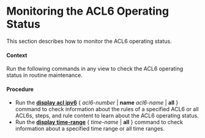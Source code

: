 Monitoring the ACL6 Operating Status
====================================

This section describes how to monitor the ACL6 operating status.

#### Context

Run the following commands in any view to check the ACL6 operating status in routine maintenance.


#### Procedure

* Run the [**display acl ipv6**](cmdqueryname=display+acl+ipv6+name+all) { *acl6-number* | **name** *acl6-name* | **all** } command to check information about the rules of a specified ACL6 or all ACL6s, steps, and rule content to learn about the ACL6 operating status.
* Run the [**display time-range**](cmdqueryname=display+time-range+all) { *time-name* | **all** } command to check information about a specified time range or all time ranges.
